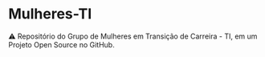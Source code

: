 # Mulheres-TI
⚠ Repositório do Grupo de Mulheres em Transição de Carreira - TI, em um Projeto Open Source no GitHub.
